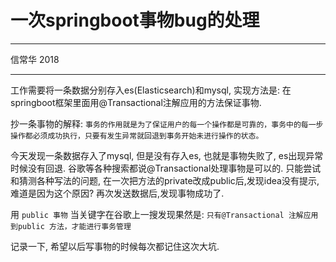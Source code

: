 # 一次springboot事物bug的处理

---

信常华 2018

---



工作需要将一条数据分别存入es(Elasticsearch)和mysql, 实现方法是: 在 springboot框架里面用@Transactional注解应用的方法保证事物.

抄一条事物的解释:
`事务的作用就是为了保证用户的每一个操作都是可靠的，事务中的每一步操作都必须成功执行，只要有发生异常就回退到事务开始未进行操作的状态。`

今天发现一条数据存入了mysql, 但是没有存入es, 也就是事物失败了, es出现异常时候没有回退.
谷歌等各种搜索都说@Transactional处理事物是可以的. 
只能尝试和猜测各种写法的问题, 在一次把方法的private改成public后,发现idea没有提示, 难道是因为这个原因? 再次发送数据后,发现事物成功了.

用 `public 事物` 当关键字在谷歌上一搜发现果然是: 
`只有@Transactional 注解应用到public 方法，才能进行事务管理`


记录一下, 希望以后写事物的时候每次都记住这次大坑.
